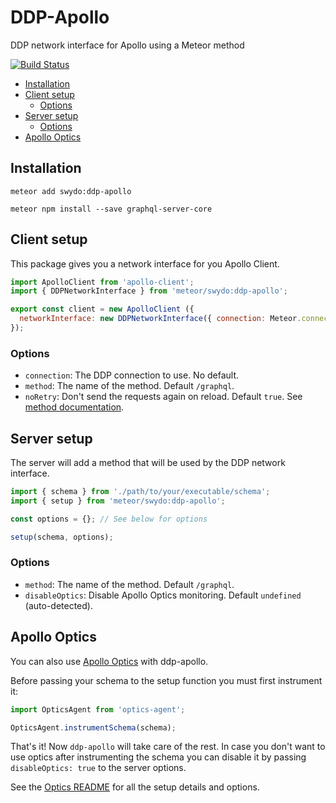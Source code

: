 # DDP-Apollo
DDP network interface for Apollo using a Meteor method

[![Build Status](https://travis-ci.org/Swydo/ddp-apollo.svg?branch=master)](https://travis-ci.org/Swydo/ddp-apollo)

<!-- START doctoc generated TOC please keep comment here to allow auto update -->
<!-- DON'T EDIT THIS SECTION, INSTEAD RE-RUN doctoc TO UPDATE -->


- [Installation](#installation)
- [Client setup](#client-setup)
  - [Options](#options)
- [Server setup](#server-setup)
  - [Options](#options-1)
- [Apollo Optics](#apollo-optics)

<!-- END doctoc generated TOC please keep comment here to allow auto update -->

## Installation

```
meteor add swydo:ddp-apollo
```

```
meteor npm install --save graphql-server-core
```

## Client setup
This package gives you a network interface for you Apollo Client.

```javascript
import ApolloClient from 'apollo-client';
import { DDPNetworkInterface } from 'meteor/swydo:ddp-apollo';

export const client = new ApolloClient ({
  networkInterface: new DDPNetworkInterface({ connection: Meteor.connection })
});
```

### Options
- `connection`: The DDP connection to use. No default.
- `method`: The name of the method. Default `/graphql`.
- `noRetry`: Don't send the requests again on reload. Default `true`. See [method documentation](https://docs.meteor.com/api/methods.html#Meteor-apply).

## Server setup
The server will add a method that will be used by the DDP network interface.

```javascript
import { schema } from './path/to/your/executable/schema';
import { setup } from 'meteor/swydo:ddp-apollo';

const options = {}; // See below for options

setup(schema, options);
```

### Options
- `method`: The name of the method. Default `/graphql`.
- `disableOptics`: Disable Apollo Optics monitoring. Default `undefined` (auto-detected).

## Apollo Optics
You can also use [Apollo Optics](http://www.apollodata.com/optics) with ddp-apollo.

Before passing your schema to the setup function you must first instrument it:

```javascript
import OpticsAgent from 'optics-agent';

OpticsAgent.instrumentSchema(schema);
```

That's it! Now `ddp-apollo` will take care of the rest. In case you don't want to use optics after instrumenting the schema you can disable it by passing `disableOptics: true` to the server options.

See the [Optics README](https://github.com/apollographql/optics-agent-js/blob/master/README.md) for all the setup details and options.
